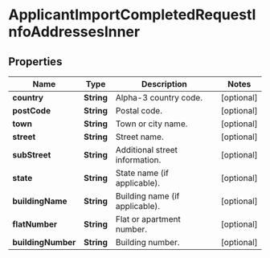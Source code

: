 

# ApplicantImportCompletedRequestInfoAddressesInner


## Properties

| Name | Type | Description | Notes |
|------------ | ------------- | ------------- | -------------|
|**country** | **String** | Alpha-3 country code. |  [optional] |
|**postCode** | **String** | Postal code. |  [optional] |
|**town** | **String** | Town or city name. |  [optional] |
|**street** | **String** | Street name. |  [optional] |
|**subStreet** | **String** | Additional street information. |  [optional] |
|**state** | **String** | State name (if applicable). |  [optional] |
|**buildingName** | **String** | Building name (if applicable). |  [optional] |
|**flatNumber** | **String** | Flat or apartment number. |  [optional] |
|**buildingNumber** | **String** | Building number. |  [optional] |



